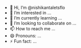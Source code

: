 - 👋 Hi, I’m @nishikantaletsflo
- 👀 I’m interested in ...
- 🌱 I’m currently learning ...
- 💞️ I’m looking to collaborate on ...
- 📫 How to reach me ...
- 😄 Pronouns: ...
- ⚡ Fun fact: ...

<!---
nishikantaletsflo/nishikantaletsflo is a ✨ special ✨ repository because its `README.md` (this file) appears on your GitHub profile.
You can click the Preview link to take a look at your changes.
--->
